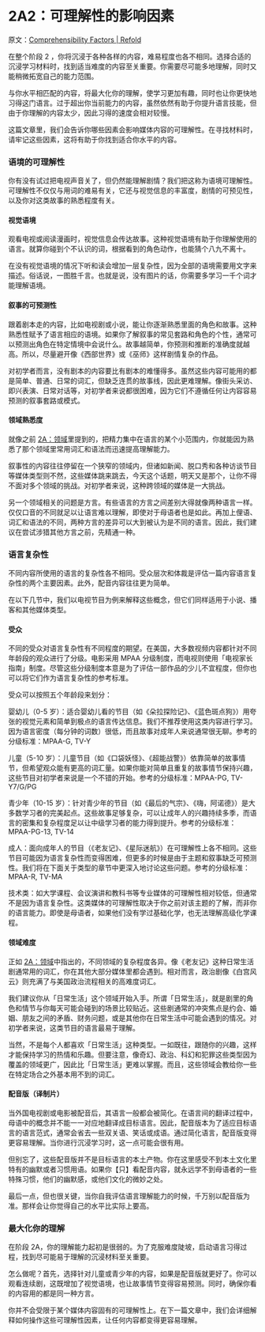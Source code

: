 # 2A2：可理解性的影响因素

原文：[Comprehensibility Factors | Refold](https://refold.la/roadmap/stage-2/a/comprehensibility-factors)

在整个阶段 2 ，你将沉浸于各种各样的内容，难易程度也各不相同。选择合适的沉浸学习材料时，找到适当难度的内容至关重要。你需要尽可能多地理解，同时又能稍微拓宽自己的能力范围。

与你水平相匹配的内容，将最大化你的理解，使学习更加有趣，同时也让你更快地习得这门语言。过于超出你当前能力的内容，虽然依然有助于你提升语言技能，但由于你理解的内容太少，因此习得的速度会相对较慢。

这篇文章里，我们会告诉你哪些因素会影响媒体内容的可理解性。在寻找材料时，请牢记这些因素，这将有助于你找到适合你水平的内容。

### 语境的可理解性

你有没有试过把电视声音关了，但仍然能理解剧情？我们把这称为语境可理解性。可理解性不仅仅与用词的难易有关，它还与视觉信息的丰富度，剧情的可预见性，以及你对这类故事的熟悉程度有关。

#### 视觉语境

观看电视或阅读漫画时，视觉信息会传达故事。这种视觉语境有助于你理解使用的语言。就算你碰到个不认识的词，根据看到的角色动作，也能猜个八九不离十。

在没有视觉语境的情况下听和读会增加一层复杂性，因为全部的语境需要用文字来描述。俗话说，一图胜千言。也就是说，没有图片的话，你需要多学习一千个词才能理解语境。

#### 叙事的可预测性

跟着剧本走的内容，比如电视剧或小说，能让你逐渐熟悉里面的角色和故事。这种熟悉性赋予了语言相应的语境。如果你了解叙事的常见套路和角色的个性，通常可以预测出角色在特定情境中会说什么。故事越简单，你预测和推断的准确度就越高。所以，尽量避开像《西部世界》或《巫师》这样剧情复杂的作品。

对初学者而言，没有剧本的内容要比有剧本的难懂得多。虽然这些内容可能用的都是简单、普通、日常的词汇，但缺乏连贯的故事线，因此更难理解。像街头采访、即兴表演、日常对话等，对初学者来说都很困难，因为它们不遵循任何让内容容易预测的叙事套路或模式。

#### 领域熟悉度

就像之前 [2A：领域](https://refold.la/roadmap/stage-2/a/domains)里提到的，把精力集中在语言的某个小范围内，你就能因为熟悉了那个领域里常用词汇和语法而迅速提高理解能力。

叙事性的内容往往停留在一个狭窄的领域内，但诸如新闻、脱口秀和各种访谈节目等媒体类型则不然，这些媒体跳来跳去，今天这个话题，明天又是那个，让你不得不面对多个领域的挑战。对初学者来说，这种跨领域的媒体是一大挑战。

另一个领域相关的问题是方言。有些语言的方言之间差别大得就像两种语言一样。仅仅口音的不同就足以让语言难以理解，即使对于母语者也是如此。再加上俚语、词汇和语法的不同，两种方言的差异可以大到被认为是不同的语言。因此，我们建议在尝试涉猎其他方言之前，先精通一种。

### 语言复杂性

不同内容所使用的语言的复杂性各不相同。受众层次和体裁是评估一篇内容语言复杂性的两个主要因素。此外，配音内容往往更为简单。

在以下几节中，我们以电视节目为例来解释这些概念，但它们同样适用于小说、播客和其他媒体类型。

#### 受众

不同的受众对语言复杂性有不同程度的期望。在美国，大多数视频内容都针对不同年龄段的观众进行了分级。电影采用 MPAA 分级制度，而电视则使用「电视家长指南」制度。尽管这些分级制度本意是为了评估一部作品的少儿不宜程度，但你也可以将它们作为语言复杂性的参考标准。

受众可以按照五个年龄段来划分：

婴幼儿（0-5 岁）：适合婴幼儿看的节目（如《朵拉探险记》、《蓝色斑点狗》）用夸张的视觉元素和简单到极点的语言传达信息。我们不推荐使用这类内容进行学习。因为语言密度（每分钟的词数）很低，而且故事对成年人来说通常很无聊。参考的分级标准：MPAA-G, TV-Y

儿童（5-10 岁）：儿童节目（如《口袋妖怪》、《超能战警》）依靠简单的故事情节，但希望观众能有更高的词汇量。如果你能对简单且重复的故事情节保持兴趣，这些节目对初学者来说是一个不错的开始。参考的分级标准：MPAA-PG, TV-Y7/G/PG

青少年（10-15 岁）：针对青少年的节目（如《最后的气宗》、《嗨，阿诺德》）是大多数学习者的完美起点。这些故事足够复杂，可以让成年人的兴趣持续多季，而语言的密集和复杂程度足以让中级学习者的能力得到提升。参考的分级标准：MPAA-PG-13, TV-14

成人：面向成年人的节目（《老友记》、《星际迷航》）在可理解性上各不相同。这些节目可能因为语言复杂性而变得困难，但更多的时候是由于主题和叙事缺乏可预测性。我们将在下面关于类型的章节中更深入地讨论这些问题。参考的分级标准：MPAA-R, TV-MA

技术类：如大学课程、会议演讲和教科书等专业媒体的可理解性相对较低，但通常不是因为语言复杂性。这类媒体的可理解性取决于你之前对该主题的了解，而非你的语言能力。即使是母语者，如果他们没有学过基础化学，也无法理解高级化学课程。

#### 领域难度

正如 [2A：领域](https://refold.la/roadmap/stage-2/a/domains)中指出的，不同领域的复杂程度各异。像《老友记》这种日常生活剧通常用的词汇，你在其他大部分媒体里都会遇到。相对而言，政治剧像《白宫风云》则充满了与美国政治流程相关的高难度词汇。

我们建议你从「日常生活」这个领域开始入手。所谓「日常生活」，就是剧里的角色和情节与你每天可能会碰到的场景比较贴近。这些剧通常的冲突焦点是约会、婚姻、朋友之间的矛盾、财务问题，或是其他你在日常生活中可能会遇到的情况。对初学者来说，这类节目的语言最易于理解。

当然，不是每个人都喜欢「日常生活」这种类型。一如既往，跟随你的兴趣，这样才能保持学习的热情和乐趣。但要注意，像奇幻、政治、科幻和犯罪这些类型因为覆盖的领域更广，因此比「日常生活」更难以掌握。而且，这些领域会教给你一些在特定场合之外基本用不到的词汇。

#### 配音版（译制片）

当外国电视剧或电影被配音后，其语言一般都会被简化。在语言间的翻译过程中，母语中的概念并不能一一对应地翻译成目标语言。因此，配音版本为了适应目标语言的语言范式，通常会省去一些双关语、笑话或成语。通过简化语言，配音版变得更容易理解。当你进行沉浸学习时，这一点可能会很有用。

但别忘了，这些配音版并不是目标语言的本土产物。你在这里感受不到本土文化里特有的幽默或者习惯用语。如果你【只】看配音内容，就永远学不到母语者的一些特殊习惯，他们的幽默感，或他们文化的微妙之处。

最后一点，但也很关键，当你自我评估语言理解能力的时候，千万别以配音版为准。那样会让你觉得自己的水平比实际上要高。

### 最大化你的理解

在阶段 2A，你的理解能力起初是很弱的。为了克服难度陡坡，启动语言习得过程，找到尽可能易于理解的沉浸材料至关重要。

怎么做呢？首先，选择针对儿童或青少年的内容，如果是配音版就更好了。你可以观看连续剧，这既增加了视觉语境，也让故事情节变得容易预测。同时，确保你看的内容用的都是同一种方言。

你并不会受限于某个媒体内容固有的可理解性上。在下一篇文章中，我们会详细解释如何操作这些可理解性因素，让任何内容都变得更容易理解。